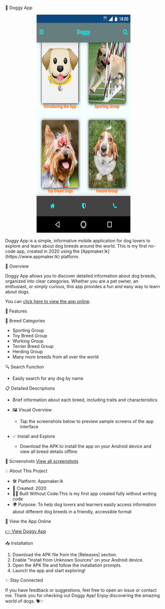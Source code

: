 🐶 Doggy App

<p align="center">
  <img src="./Screenshots/Screenshot_20201101-180006.png" alt="Screenshot" width="60%" height = "700px"/>
</p>
Doggy App is a simple, informative mobile application for dog lovers to explore and learn about dog breeds around the world. This is my first no-code app, created in 2020 using the [Appmaker.lk](https://www.appmaker.lk) platform.

🌟 Overview

Doggy App allows you to discover detailed information about dog breeds, organized into clear categories. Whether you are a pet owner, an enthusiast, or simply curious, this app provides a fun and easy way to learn about dogs.

You can [click here to view the app online](https://myappmaker.io/Doggy/).

📲 Features

🐾 Breed Categories
  - Sporting Group
  - Toy Breed Group
  - Working Group
  - Terrier Breed Group
  - Herding Group
  - Many more breeds from all over the world

 🔍 Search Function
  - Easily search for any dog by name

 📋 Detailed Descriptions
  - Brief information about each breed, including traits and characteristics

- 🖼 Visual Overview
  - Tap the screenshots below to preview sample screens of the app interface

- ✅ Install and Explore
  - Download the APK to install the app on your Android device and view all breed details offline


 📸 Screenshots
[View all screenshots](./Screenshots/)


💡 About This Project

- 🛠 Platform: Appmaker.lk
- 🚀 Created: 2020
- 👨‍💻 Built Without Code:This is my first app created fully without writing code
- 🌍 Purpose: To help dog lovers and learners easily access information about different dog breeds in a friendly, accessible format


🔗 View the App Online

[👉 View Doggy App](https://myappmaker.io/Doggy/)

 📥 Installation

1. Download the APK file from the [Releases] section.
2. Enable "Install from Unknown Sources" on your Android device.
3. Open the APK file and follow the installation prompts.
4. Launch the app and start exploring!

✨ Stay Connected

If you have feedback or suggestions, feel free to open an issue or contact me.
Thank you for checking out Doggy App! Enjoy discovering the amazing world of dogs. 🐕✨
